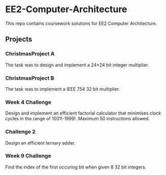 # EE2-Computer-Architecture
This repo contains coursework solutions for EE2 Computer Architecture.

## Projects


### ChristmasProject A
The task was to design and implement a 24*24 bit integer multiplier.


### ChristmasProject B
The task was to implement a IEEE 754 32 bit multiplier.

### Week 4 Challenge
Design and implement an efficient factorial calculator that minimises clock cycles in the range of 1001!-1999!. Maximum 50 instructions allowed.

### Challenge 2
Design an efficient ternary adder.

### Week 9 Challenge
Find the index of the first occuring bit when given 8 32 bit integers.






